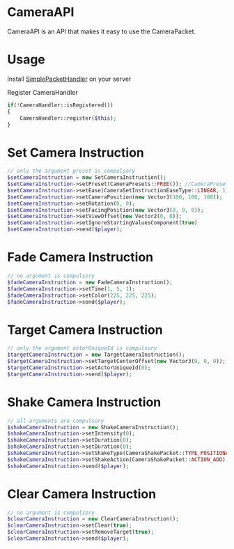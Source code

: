 # CameraAPI
CameraAPI is an API that makes it easy to use the CameraPacket.

# Usage
Install [SimplePacketHandler](https://github.com/Muqsit/SimplePacketHandler/releases) on your server

Register CameraHandler 
```php
if(!CameraHandler::isRegistered())
{
    CameraHandler::register($this);
}
```

# Set Camera Instruction
```php
// only the argument preset is compulsory
$setCameraInstruction = new SetCameraInstruction();
$setCameraInstruction->setPreset(CameraPresets::FREE()); //CameraPresets::FIRST_PERSON(), CameraPresets::THIRD_PERSON(), CameraPresets::THIRD_PERSON_FRONT(), CameraPresets::FOLLOW_ORBIT(), CameraPresets:FIXED_BOOM()
$setCameraInstruction->setEase(CameraSetInstructionEaseType::LINEAR, 1);
$setCameraInstruction->setCameraPosition(new Vector3(100, 100, 100));
$setCameraInstruction->setRotation(0, 0);
$setCameraInstruction->setFacingPosition(new Vector3(0, 0, 0));
$setCameraInstruction->setViewOffset(new Vector2(0, 0));
$setCameraInstruction->setIgnoreStartingValuesComponent(true)
$setCameraInstruction->send($player);
```
# Fade Camera Instruction
```php
// no argument is compulsory
$fadeCameraInstruction = new FadeCameraInstruction();
$fadeCameraInstruction->setTime(1, 5, 1);
$fadeCameraInstruction->setColor(225, 225, 225);
$fadeCameraInstruction->send($player);
```

# Target Camera Instruction
```php
// only the argument actorUniqueId is compulsory
$targetCameraInstruction = new TargetCameraInstruction();
$targetCameraInstruction->setTargetCenterOffset(new Vector3(0, 0, 0));
$targetCameraInstruction->setActorUniqueId(0);
$targetCameraInstruction->send($player);
```

# Shake Camera Instruction
```php
// all arguments are compulsory
$shakeCameraInstruction = new ShakeCameraInstruction();
$shakeCameraInstruction->setIntensity(0);
$shakeCameraInstruction->setDuration(0);
$shakeCameraInstruction->setDuration(0);
$shakeCameraInstruction->setShakeType(CameraShakePacket::TYPE_POSITIONAL); //CameraShakePacket::TYPE_ROTATIONAL
$shakeCameraInstruction->setShakeAction(CameraShakePacket::ACTION_ADD); //CameraShakePacket::ACTION_STOP
$shakeCameraInstruction->send($player);
```

# Clear Camera Instruction
```php
// no argument is compulsory
$clearCameraInstruction = new ClearCameraInstruction();
$clearCameraInstruction->setClear(true);
$clearCameraInstruction->setRemoveTarget(true);
$clearCameraInstruction->send($player);
```
